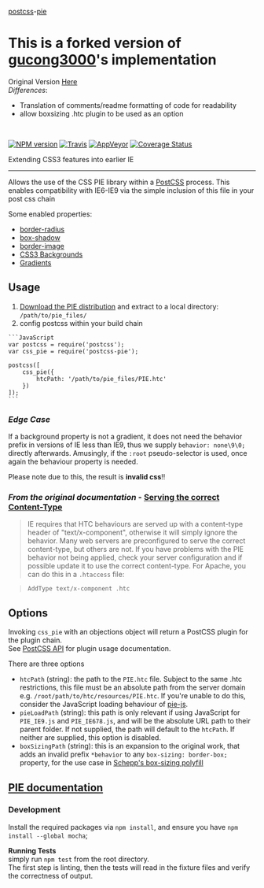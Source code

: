 [postcss](https://github.com/postcss/postcss)-[pie](http://css3pie.com/)

# This is a forked version of [gucong3000](https://github.com/gucong3000)'s implementation

Original Version [Here](https://github.com/gucong3000/postcss-pie)  
*Differences*:

* Translation of comments/readme formatting of code for readability
* allow boxsizing .htc plugin to be used as an option

<br/>

[![NPM version](https://img.shields.io/npm/v/postcss-pie.svg?style=flat-square)](https://www.npmjs.com/package/postcss-pie)
[![Travis](https://img.shields.io/travis/gucong3000/postcss-pie.svg?&label=Linux)](https://travis-ci.org/gucong3000/postcss-pie)
[![AppVeyor](https://img.shields.io/appveyor/ci/gucong3000/postcss-pie.svg?&label=Windows)](https://ci.appveyor.com/project/gucong3000/postcss-pie)
[![Coverage Status](https://img.shields.io/coveralls/gucong3000/postcss-pie.svg)](https://coveralls.io/r/gucong3000/postcss-pie)

Extending CSS3 features into earlier IE

------

Allows the use of the CSS PIE library within a [PostCSS](https://github.com/postcss/postcss) process. This enables compatibility with IE6-IE9 via the simple inclusion of this file in your post css chain

Some enabled properties:

*   [border-radius](https://developer.mozilla.org/en-US/docs/Web/CSS/border-radius)
*   [box-shadow](https://developer.mozilla.org/en-US/docs/Web/CSS/box-shadow)
*   [border-image](https://developer.mozilla.org/en-US/docs/Web/CSS/border-image)
*   [CSS3 Backgrounds](https://developer.mozilla.org/en-US/docs/Web/CSS/CSS_Background_and_Borders/Using_CSS_multiple_backgrounds)
*   [Gradients](https://developer.mozilla.org/en-US/docs/Web/CSS/CSS_Images/Using_CSS_gradients)

## Usage

1.   [Download the PIE distribution](http://css3pie.com/download-latest) and extract to a local directory: `/path/to/pie_files/`
1.   config postcss within your build chain

    ```JavaScript
    var postcss = require('postcss');
    var css_pie = require('postcss-pie');

    postcss([
        css_pie({
            htcPath: '/path/to/pie_files/PIE.htc'
        })
    ]);
    ```

### _Edge Case_

If a background property is not a gradient, it does not need the behavior prefix in versions of IE less than IE9, 
thus we supply `behavior: none\9\0;` directly afterwards. Amusingly, if the `:root` pseudo-selector is used, 
once again the behaviour property is needed.

Please note due to this, the result is **invalid css**!!

### _From the original documentation_ - [Serving the correct Content-Type](http://css3pie.com/documentation/known-issues/#content-type)

> IE requires that HTC behaviours are served up with a content-type header of "text/x-component", otherwise it will simply ignore the behavior. Many web servers are preconfigured to serve the correct content-type, but others are not.
> If you have problems with the PIE behavior not being applied, check your server configuration and if possible update it to use the correct content-type. For Apache, you can do this in a `.htaccess` file:

> ```
> AddType text/x-component .htc
> ```

## Options

Invoking `css_pie` with an objections object will return a PostCSS plugin for the plugin chain.  
See [PostCSS API](https://github.com/postcss/postcss/blob/master/docs/api.md) for plugin usage documentation.

There are three options

*   `htcPath` (string): the path to the `PIE.htc` file. Subject to the same .htc restrictions, this file must be an absolute path from the server domain e.g. `/root/path/to/htc/resources/PIE.htc`. If you're unable to do this, consider the JavaScript loading behaviour of [pie-js](http://css3pie.com/documentation/pie-js/).
*   `pieLoadPath` (string): this path is only relevant if using JavaScript for `PIE_IE9.js` and `PIE_IE678.js`, and will be the absolute URL path to their parent folder. If not supplied, the path will default to the `htcPath`. If neither are supplied, this option is disabled.
*   `boxSizingPath` (string): this is an expansion to the original work, that adds an invalid prefix `*behavior` to any `box-sizing: border-box;` property, for the use case in [Schepp's box-sizing polyfill](https://github.com/Schepp/box-sizing-polyfill)

## [PIE documentation](http://css3pie.com/documentation/)

### Development

Install the required packages via `npm install`, and ensure you have `npm install --global mocha`;

**Running Tests**  
simply run `npm test` from the root directory.  
The first step is linting, then the tests will read in the fixture files and verify the correctness of output.